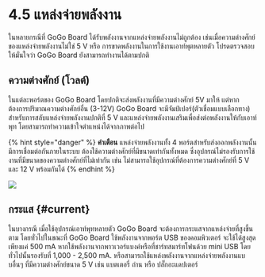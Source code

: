 # 4.5 แหล่งจ่ายพลังงาน

ในหลายกรณีที่ GoGo Board ได้รับพลังงานจากแหล่งจ่ายพลังงานไม่ถูกต้อง เช่นเมื่อความต่างศักย์ของแหล่งจ่ายพลังงานไม่ใช่ 5 V หรือ การขาดพลังงานในการใช้งานเอาท์พุตหลายตัว โปรดตรวจสอบให้มั่นใจว่า GoGo Board ยังสามารถทำงานได้ตามปกติ

## ความต่างศักย์ \(โวลต์\)

ในแต่ละพอร์ตของ GoGo Board โดยปกติจะส่งพลังงานที่มีความต่างศักย์ 5V มาให้ แต่หากต้องการปริมาณความต่างศักย์อื่น \(3-12V\) GoGo Board จะมีจัมป์เปอร์\(ตัวเชื่อมแบบเลือกทาง\) สำหรับการสลับแหล่งจ่ายพลังงานปกติที่ 5 V และแหล่งจ่ายพลังงานเสริมเพื่อส่งต่อพลังงานให้กับเอาท์พุท โดยสามารถทำความเข้าใจตำแหน่งได้จากภาพต่อไป

{% hint style="danger" %}
**คำเตือน** แหล่งจ่ายพลังงานทั้ง 4 พอร์ตสำหรับส่งออกพลังงานนั้น มีการเชื่อมต่อกันภายในระบบ ต้องใช้ความต่างศักย์ที่มีขนาดเท่ากันทั้งหมด ซึ่งอุปกรณ์ไม่รองรับการใช้งานที่มีขนาดของความต่างศักย์ที่ไม่เท่ากัน เช่น ไม่สามารถใช้อุปกรณ์ที่ต้องการความต่างศักย์ที่ 5 V และ 12 V พร้อมกันได้
{% endhint %}

![](https://lh5.googleusercontent.com/SHbmNlPESDTTMyw2BZG4frA7Eh9qpqbyXuhzq_1CP_L8NVT9PjDEyYFsOXyizw669OvV_kHvLw_f5RuAkTz0hnrsOjQC2W5tsahYJnt9O1KZvRLIiFl2DHnxdtpKMNUbd-LZp2LT)

## กระแส {#current}

ในบางกรณี เมื่อใช้อุปกรณ์เอาท์พุทหลายตัว GoGo Board จะต้องการกระแสจากแหล่งจ่ายที่สูงขึ้นตาม โดยทั่วไปในขณะที่ GoGo Board ใช้พลังงานจากพอร์ต USB ของคอมพิวเตอร์ จะใช้ได้สูงสุดเพียงแค่ 500 mA หากใช้พลังงานจากพาวเวอร์แบงค์หรือที่ชาร์ทสมาร์ทโฟนด้วย mini USB โดยทั่วไปนั้นรองรับที่ 1,000 - 2,500 mA. หรือสามารถใช้แหล่งพลังงานจากแหล่งจ่ายพลังงานแบบอื่นๆ ที่มีความต่างศักย์ขนาด 5 V เช่น แบตเตอรี่ ถ่าน หรือ ปลั๊กอะแดปเตอร์

